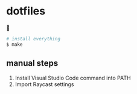 # dotfiles

:information_desk_person:

```bash
# install everything
$ make
```

## manual steps

1. Install Visual Studio Code command into PATH
2. Import Raycast settings
